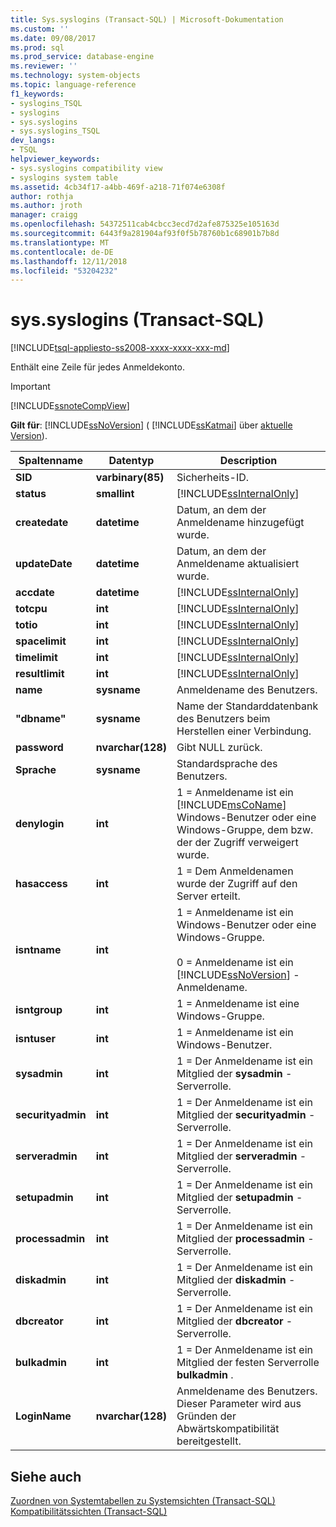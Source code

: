 ```yaml
---
title: Sys.syslogins (Transact-SQL) | Microsoft-Dokumentation
ms.custom: ''
ms.date: 09/08/2017
ms.prod: sql
ms.prod_service: database-engine
ms.reviewer: ''
ms.technology: system-objects
ms.topic: language-reference
f1_keywords:
- syslogins_TSQL
- syslogins
- sys.syslogins
- sys.syslogins_TSQL
dev_langs:
- TSQL
helpviewer_keywords:
- sys.syslogins compatibility view
- syslogins system table
ms.assetid: 4cb34f17-a4bb-469f-a218-71f074e6308f
author: rothja
ms.author: jroth
manager: craigg
ms.openlocfilehash: 54372511cab4cbcc3ecd7d2afe875325e105163d
ms.sourcegitcommit: 6443f9a281904af93f0f5b78760b1c68901b7b8d
ms.translationtype: MT
ms.contentlocale: de-DE
ms.lasthandoff: 12/11/2018
ms.locfileid: "53204232"
---
```

# <a name="syssyslogins-transact-sql"></a>sys.syslogins (Transact-SQL)
[!INCLUDE[tsql-appliesto-ss2008-xxxx-xxxx-xxx-md](../../includes/tsql-appliesto-ss2008-xxxx-xxxx-xxx-md.md)]

  Enthält eine Zeile für jedes Anmeldekonto.  
  
> [!IMPORTANT]  
>  [!INCLUDE[ssnoteCompView](../../includes/ssnotecompview-md.md)]  
  
**Gilt für**: [!INCLUDE[ssNoVersion](../../includes/ssnoversion-md.md)] ( [!INCLUDE[ssKatmai](../../includes/sskatmai-md.md)] über [aktuelle Version](https://go.microsoft.com/fwlink/p/?LinkId=299658)).  
  
|Spaltenname|Datentyp|Description|  
|-----------------|---------------|-----------------|  
|**SID**|**varbinary(85)**|Sicherheits-ID.|  
|**status**|**smallint**|[!INCLUDE[ssInternalOnly](../../includes/ssinternalonly-md.md)]|  
|**createdate**|**datetime**|Datum, an dem der Anmeldename hinzugefügt wurde.|  
|**updateDate**|**datetime**|Datum, an dem der Anmeldename aktualisiert wurde.|  
|**accdate**|**datetime**|[!INCLUDE[ssInternalOnly](../../includes/ssinternalonly-md.md)]|  
|**totcpu**|**int**|[!INCLUDE[ssInternalOnly](../../includes/ssinternalonly-md.md)]|  
|**totio**|**int**|[!INCLUDE[ssInternalOnly](../../includes/ssinternalonly-md.md)]|  
|**spacelimit**|**int**|[!INCLUDE[ssInternalOnly](../../includes/ssinternalonly-md.md)]|  
|**timelimit**|**int**|[!INCLUDE[ssInternalOnly](../../includes/ssinternalonly-md.md)]|  
|**resultlimit**|**int**|[!INCLUDE[ssInternalOnly](../../includes/ssinternalonly-md.md)]|  
|**name**|**sysname**|Anmeldename des Benutzers.|  
|**"dbname"**|**sysname**|Name der Standarddatenbank des Benutzers beim Herstellen einer Verbindung.|  
|**password**|**nvarchar(128)**|Gibt NULL zurück.|  
|**Sprache**|**sysname**|Standardsprache des Benutzers.|  
|**denylogin**|**int**|1 = Anmeldename ist ein [!INCLUDE[msCoName](../../includes/msconame-md.md)] Windows-Benutzer oder eine Windows-Gruppe, dem bzw. der der Zugriff verweigert wurde.|  
|**hasaccess**|**int**|1 = Dem Anmeldenamen wurde der Zugriff auf den Server erteilt.|  
|**isntname**|**int**|1 = Anmeldename ist ein Windows-Benutzer oder eine Windows-Gruppe.<br /><br /> 0 = Anmeldename ist ein [!INCLUDE[ssNoVersion](../../includes/ssnoversion-md.md)] -Anmeldename.|  
|**isntgroup**|**int**|1 = Anmeldename ist eine Windows-Gruppe.|  
|**isntuser**|**int**|1 = Anmeldename ist ein Windows-Benutzer.|  
|**sysadmin**|**int**|1 = Der Anmeldename ist ein Mitglied der **sysadmin** -Serverrolle.|  
|**securityadmin**|**int**|1 = Der Anmeldename ist ein Mitglied der **securityadmin** -Serverrolle.|  
|**serveradmin**|**int**|1 = Der Anmeldename ist ein Mitglied der **serveradmin** -Serverrolle.|  
|**setupadmin**|**int**|1 = Der Anmeldename ist ein Mitglied der **setupadmin** -Serverrolle.|  
|**processadmin**|**int**|1 = Der Anmeldename ist ein Mitglied der **processadmin** -Serverrolle.|  
|**diskadmin**|**int**|1 = Der Anmeldename ist ein Mitglied der **diskadmin** -Serverrolle.|  
|**dbcreator**|**int**|1 = Der Anmeldename ist ein Mitglied der **dbcreator** -Serverrolle.|  
|**bulkadmin**|**int**|1 = Der Anmeldename ist ein Mitglied der festen Serverrolle **bulkadmin** .|  
|**LoginName**|**nvarchar(128)**|Anmeldename des Benutzers. Dieser Parameter wird aus Gründen der Abwärtskompatibilität bereitgestellt.|  
  
## <a name="see-also"></a>Siehe auch  
 [Zuordnen von Systemtabellen zu Systemsichten &#40;Transact-SQL&#41;](../../relational-databases/system-tables/mapping-system-tables-to-system-views-transact-sql.md)   
 [Kompatibilitätssichten &#40;Transact-SQL&#41;](~/relational-databases/system-compatibility-views/system-compatibility-views-transact-sql.md)  
  
  
